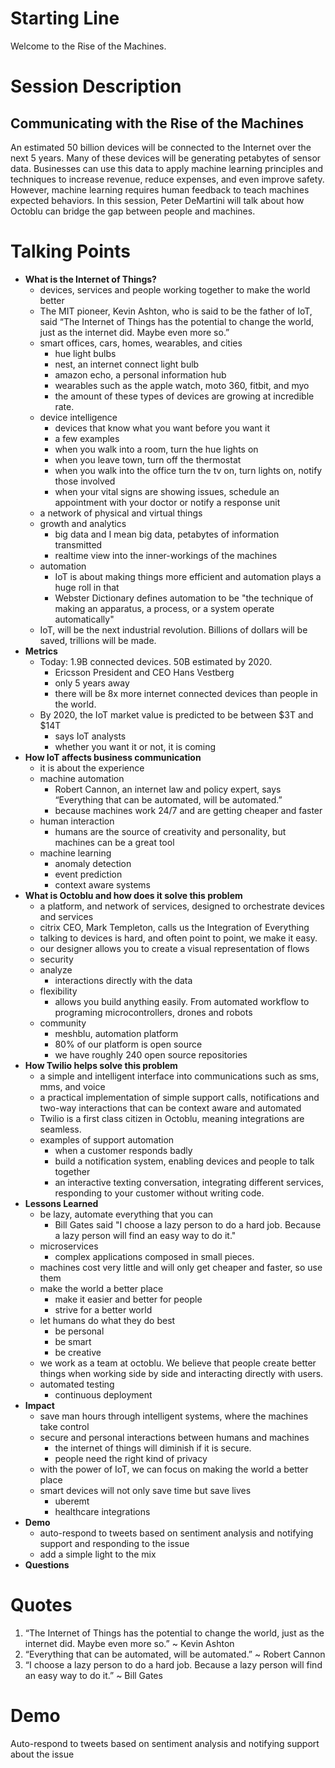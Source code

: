 # Starting Line

Welcome to the Rise of the Machines.

# Session Description

## Communicating with the Rise of the Machines

An estimated 50 billion devices will be connected to the Internet over the next 5 years. Many of these devices will be generating petabytes of sensor data.  Businesses can use this data to apply machine learning principles and techniques to increase revenue, reduce expenses, and even improve safety. However, machine learning requires human feedback to teach machines expected behaviors. In this session, Peter DeMartini will talk about how Octoblu can bridge the gap between people and machines.

# Talking Points

- **What is the Internet of Things?**
  - devices, services and people working together to make the world better
  - The MIT pioneer, Kevin Ashton, who is said to be the father of IoT, said “The Internet of Things has the potential to change the world, just as the internet did. Maybe even more so.”
  - smart offices, cars, homes, wearables, and cities
    - hue light bulbs
    - nest, an internet connect light bulb
    - amazon echo, a personal information hub
    - wearables such as the apple watch, moto 360, fitbit, and myo
    - the amount of these types of devices are growing at incredible rate.
  - device intelligence
    - devices that know what you want before you want it
    - a few examples
    - when you walk into a room, turn the hue lights on
    - when you leave town, turn off the thermostat
    - when you walk into the office turn the tv on, turn lights on, notify those involved
    - when your vital signs are showing issues, schedule an appointment with your doctor or notify a response unit
  - a network of physical and virtual things
  - growth and analytics
    - big data and I mean big data, petabytes of information transmitted
    - realtime view into the inner-workings of the machines
  - automation
    - IoT is about making things more efficient and automation plays a huge roll in that
    - Webster Dictionary defines automation to be "the technique of making an apparatus, a process, or a system operate automatically"
  - IoT, will be the next industrial revolution. Billions of dollars will be saved, trillions will be made.
- **Metrics**
  - Today: 1.9B connected devices. 50B estimated by 2020.
    - Ericsson President and CEO Hans Vestberg
    - only 5 years away
    - there will be 8x more internet connected devices than people in the world.
  - By 2020, the IoT market value is predicted to be between $3T and $14T
    - says IoT analysts
    - whether you want it or not, it is coming
- **How IoT affects business communication**
  - it is about the experience
  - machine automation
    - Robert Cannon, an internet law and policy expert, says “Everything that can be automated, will be automated.”
    - because machines work 24/7 and are getting cheaper and faster
  - human interaction
    - humans are the source of creativity and personality, but machines can be a great tool
  - machine learning
    - anomaly detection
    - event prediction
    - context aware systems
- **What is Octoblu and how does it solve this problem**
  - a platform, and network of services, designed to orchestrate devices and services
  - citrix CEO, Mark Templeton, calls us the Integration of Everything
  - talking to devices is hard, and often point to point, we make it easy.
  - our designer allows you to create a visual representation of flows
  - security
  - analyze
    - interactions directly with the data
  - flexibility
    - allows you build anything easily. From automated workflow to programing microcontrollers, drones and robots
  - community
    - meshblu, automation platform
    - 80% of our platform is open source
    - we have roughly 240 open source repositories
- **How Twilio helps solve this problem**
  - a simple and intelligent interface into communications such as sms, mms, and voice
  - a practical implementation of simple support calls, notifications and two-way interactions that can be context aware and automated
  - Twilio is a first class citizen in Octoblu, meaning integrations are seamless.
  - examples of support automation
    - when a customer responds badly
    - build a notification system, enabling devices and people to talk together
    - an interactive texting conversation, integrating different services, responding to your customer without writing code.
- **Lessons Learned**
  - be lazy, automate everything that you can
    - Bill Gates said "I choose a lazy person to do a hard job. Because a lazy person will find an easy way to do it."
  - microservices
    - complex applications composed in small pieces.
  - machines cost very little and will only get cheaper and faster, so use them
  - make the world a better place
    - make it easier and better for people
    - strive for a better world
  - let humans do what they do best
    - be personal
    - be smart
    - be creative
  - we work as a team at octoblu. We believe that people create better things when working side by side and interacting directly with users.
  - automated testing
    - continuous deployment
- **Impact**
  - save man hours through intelligent systems, where the machines take control
  - secure and personal interactions between humans and machines
    - the internet of things will diminish if it is secure.
    - people need the right kind of privacy
  - with the power of IoT, we can focus on making the world a better place
  - smart devices will not only save time but save lives
    - uberemt
    - healthcare integrations
- **Demo**
  - auto-respond to tweets based on sentiment analysis and notifying support and responding to the issue
  - add a simple light to the mix
- **Questions**

# Quotes

1. “The Internet of Things has the potential to change the world, just as the internet did. Maybe even more so.” ~ Kevin Ashton
2. “Everything that can be automated, will be automated.” ~ Robert Cannon
3. “I choose a lazy person to do a hard job. Because a lazy person will find an easy way to do it.” ~ Bill Gates

# Demo

Auto-respond to tweets based on sentiment analysis and notifying support about the issue
